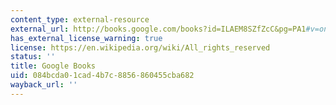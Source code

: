 ```yaml
---
content_type: external-resource
external_url: http://books.google.com/books?id=ILAEM8SZfZcC&pg=PA1#v=onepage
has_external_license_warning: true
license: https://en.wikipedia.org/wiki/All_rights_reserved
status: ''
title: Google Books
uid: 084bcda0-1cad-4b7c-8856-860455cba682
wayback_url: ''
---
```

